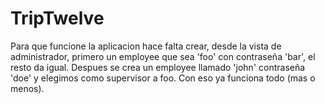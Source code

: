 # TripTwelve

Para que funcione la aplicacion hace falta crear, desde la vista de administrador, primero un employee que sea 'foo' con contraseña 'bar', el resto da igual. Despues se crea un employee llamado 'john' contraseña 'doe' y elegimos como supervisor a foo. Con eso ya funciona todo (mas o menos).
